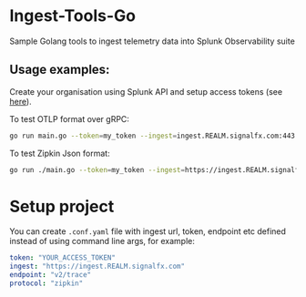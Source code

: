 # Ingest-Tools-Go
Sample Golang tools to ingest telemetry data into Splunk Observability suite

## Usage examples:
Create your organisation using Splunk API and setup access tokens (see [here](https://github.com/LukaszSwolkien/ingest-tools)).

To test OTLP format over gRPC:
```bash
go run main.go --token=my_token --ingest=ingest.REALM.signalfx.com:443 --endpoint=v2/trace/otlp
```

To test Zipkin Json format:
```bash
go run ./main.go --token=my_token --ingest=https://ingest.REALM.signalfx.com --endpoint=v2/trace
```

# Setup project 
You can create `.conf.yaml` file with ingest url, token, endpoint etc defined instead of using command line args, for example:

```yaml
token: "YOUR_ACCESS_TOKEN"
ingest: "https://ingest.REALM.signalfx.com"
endpoint: "v2/trace" 
protocol: "zipkin"
```